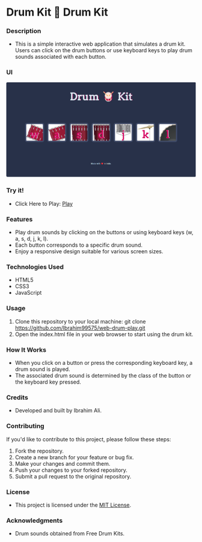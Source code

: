 # Drum Kit 🥁 Drum Kit

### Description
- This is a simple interactive web application that simulates a drum kit. Users can click on the drum buttons or use keyboard keys to play drum sounds associated with each button.

### UI
<img src="https://github.com/Ibrahim99575/web-drum-play/blob/bc39e933259468ad10ab23f96306e046926f3ba4/UI.png"/>


### Try it!
- Click Here to Play: <a href="https://ibrahim99575.github.io/web-drum-play/">Play</a>
### Features
- Play drum sounds by clicking on the buttons or using keyboard keys (w, a, s, d, j, k, l).
- Each button corresponds to a specific drum sound.
- Enjoy a responsive design suitable for various screen sizes.

### Technologies Used
- HTML5
- CSS3
- JavaScript

### Usage
1. Clone this repository to your local machine:
git clone <a href="https://github.com/Ibrahim99575/web-drum-play.git">https://github.com/Ibrahim99575/web-drum-play.git</a>
2. Open the index.html file in your web browser to start using the drum kit.

### How It Works
- When you click on a button or press the corresponding keyboard key, a drum sound is played.
- The associated drum sound is determined by the class of the button or the keyboard key pressed.

### Credits
- Developed and built by Ibrahim Ali.

### Contributing
If you'd like to contribute to this project, please follow these steps:

1. Fork the repository.
2. Create a new branch for your feature or bug fix.
3. Make your changes and commit them.
4. Push your changes to your forked repository.
5. Submit a pull request to the original repository.

### License
- This project is licensed under the <a href="https://github.com/Ibrahim99575/web-drum-play/blob/fd574d3b7ff978c83c95bece92f8c7ba4486b120/LICENSE/">MIT License</a>.

### Acknowledgments
- Drum sounds obtained from Free Drum Kits.
